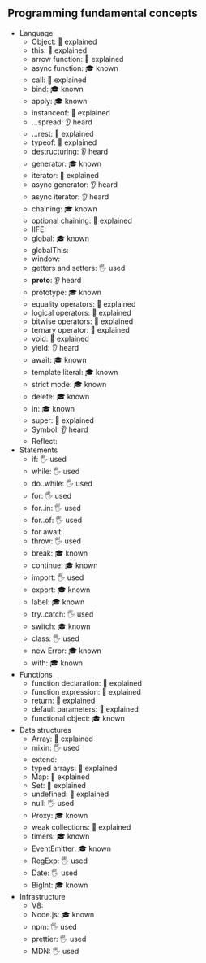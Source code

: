 ## Programming fundamental concepts
- Language
  - Object: 🙋 explained
  - this: 🙋 explained
  - arrow function: 🙋 explained
  - async function: 🎓 known
  - call: 🙋 explained
  - bind: 🎓 known
  - apply: 🎓 known
  - instanceof: 🙋 explained
  - ...spread: 👂 heard
  - ...rest: 🙋 explained
  - typeof: 🙋 explained
  - destructuring: 👂 heard
  - generator: 🎓 known
  - iterator: 🙋 explained
  - async generator: 👂 heard
  - async iterator: 👂 heard
  - chaining: 🎓 known
  - optional chaining: 🙋 explained
  - IIFE:
  - global: 🎓 known
  - globalThis:
  - window:
  - getters and setters: 🖐️ used
  - __proto__: 👂 heard
  - prototype: 🎓 known
  - equality operators: 🙋 explained
  - logical operators: 🙋 explained
  - bitwise operators: 🙋 explained
  - ternary operator: 🙋 explained
  - void: 🙋 explained
  - yield: 👂 heard
  - await: 🎓 known
  - template literal: 🎓 known
  - strict mode: 🎓 known
  - delete: 🎓 known
  - in: 🎓 known
  - super: 🙋 explained
  - Symbol: 👂 heard
  - Reflect:
- Statements
  - if: 🖐️ used
  - while: 🖐️ used
  - do..while: 🖐️ used
  - for: 🖐️ used
  - for..in: 🖐️ used
  - for..of: 🖐️ used
  - for await:
  - throw: 🖐️ used
  - break: 🎓 known
  - continue: 🎓 known
  - import: 🖐️ used
  - export: 🎓 known
  - label: 🎓 known
  - try..catch: 🖐️ used
  - switch: 🎓 known
  - class: 🖐️ used
  - new Error: 🎓 known
  - with: 🎓 known
- Functions
  - function declaration: 🙋 explained
  - function expression: 🙋 explained
  - return: 🙋 explained
  - default parameters: 🙋 explained
  - functional object: 🎓 known
- Data structures
  - Array: 🙋 explained
  - mixin: 🖐️ used
  - extend:
  - typed arrays: 🙋 explained
  - Map: 🙋 explained
  - Set: 🙋 explained
  - undefined: 🙋 explained
  - null: 🖐️ used
  - Proxy: 🎓 known
  - weak collections: 🙋 explained
  - timers: 🎓 known
  - EventEmitter: 🎓 known
  - RegExp: 🖐️ used
  - Date: 🖐️ used
  - BigInt: 🎓 known
- Infrastructure
  - V8:
  - Node.js: 🎓 known
  - npm: 🖐️ used
  - prettier: 🖐️ used
  - MDN: 🖐️ used